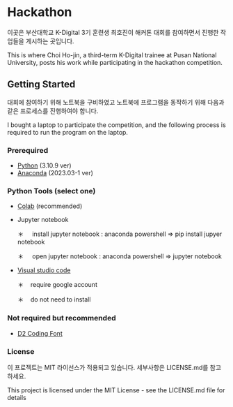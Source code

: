 # Hackathon
이곳은 부산대학교 K-Digital 3기 훈련생 최호진이 해커톤 대회를 참여하면서 진행한 작업들을 게시하는 곳입니다.

This is where Choi Ho-jin, a third-term K-Digital trainee at Pusan National University, posts his work while participating in the hackathon competition.

## Getting Started
대회에 참여하기 위해 노트북을 구비하였고 노트북에 프로그램을 동작하기 위해 다음과 같은 프로세스를 진행하여야 합니다.

I bought a laptop to participate the competition, and the following process is required to run the program on the laptop.

### Prerequired
+ [Python](https://www.python.org/downloads/release/python-3109/) (3.10.9 ver)
+ [Anaconda](https://www.anaconda.com/download) (2023.03-1 ver)

### Python Tools (select one)

+ [Colab](https://colab.research.google.com/?utm_source=scs-index) (recommended)
  
+ Jupyter notebook
  
    ＊  &nbsp;  &nbsp;  install jupyter notebook : anaconda powershell => pip install jupyer notebook

    ＊  &nbsp;  &nbsp;  open jupyter notebook : anaconda powershell => jupyter notebook
       
+ [Visual studio code](https://code.visualstudio.com/download)

    ＊ &nbsp;&nbsp; require google account
  
    ＊ &nbsp;&nbsp; do not need to install

### Not required but recommended
+ [D2 Coding Font](https://github.com/naver/d2codingfont)


### License
이 프로젝트는 MIT 라이선스가 적용되고 있습니다. 세부사항은 LICENSE.md를 참고하세요.

This project is licensed under the MIT License - see the LICENSE.md file for details
